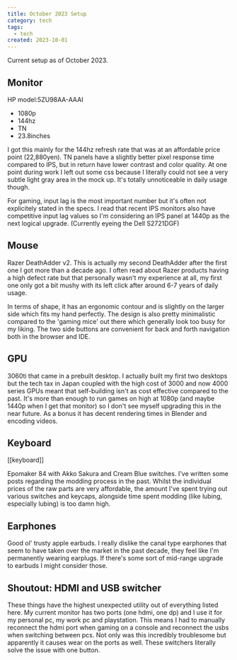 ```yaml
---
title: October 2023 Setup
category: tech
tags:
  - tech
created: 2023-10-01
---
```


Current setup as of October 2023.

## Monitor

HP model:5ZU98AA-AAAI

- 1080p
- 144hz
- TN
- 23.8inches


I got this mainly for the 144hz refresh rate that was at an affordable price point (22,880yen). TN panels have a slightly better pixel response time compared to IPS, but in return have lower contrast and color quality. At one point during work I left out some css because I literally could not see a very subtle light gray area in the mock up. It's totally unnoticeable in daily usage though.

For gaming, input lag is the most important number but it's often not explicitely stated in the specs. I read that recent IPS monitors also have competitive input lag values so I'm considering an IPS panel at 1440p as the next logical upgrade. (Currently eyeing the Dell S2721DGF)

## Mouse


Razer DeathAdder v2. This is actually my second DeathAdder after the first one I got more than a decade ago. I often read about Razer products having a high defect rate but that personally wasn't my experience at all, my first one only got a bit mushy with its left click after around 6-7 years of daily usage.

In terms of shape, it has an ergonomic contour and is slightly on the larger side which fits my hand perfectly. The design is also pretty minimalistic compared to the 'gaming mice' out there which generally look too busy for my liking. The two side buttons are convenient for back and forth navigation both in the browser and IDE.

## GPU

3060ti that came in a prebuilt desktop. I actually built my first two desktops but the tech tax in Japan coupled with the high cost of 3000 and now 4000 series GPUs meant that self-building isn't as cost effective compared to the past. It's more than enough to run games on high at 1080p (and maybe 1440p when I get that monitor) so I don't see myself upgrading this in the near future. As a bonus it has decent rendering times in Blender and encoding videos.

## Keyboard

[[keyboard]]

Epomaker 84 with Akko Sakura and Cream Blue switches.
I've written some posts regarding the modding process in the past. Whilst the individual prices of the raw parts are very affordable, the amount I've spent trying out various switches and keycaps, alongside time spent modding (like lubing, especially lubing) is too damn high.

## Earphones

Good ol' trusty apple earbuds. I really dislike the canal type earphones that seem to have taken over the market in the past decade, they feel like I'm permanently wearing earplugs. If there's some sort of mid-range upgrade to earbuds I might consider those.

## Shoutout: HDMI and USB switcher

These things have the highest unexpected utility out of everything listed here. My current monitor has two ports (one hdmi, one dp) and I use it for my personal pc, my work pc and playstation. This means I had to manually reconnect the hdmi port when gaming on a console and reconnect the usbs when switching between pcs. Not only was this incredibly troublesome but apparently it causes wear on the ports as well. These switchers literally solve the issue with one button.
